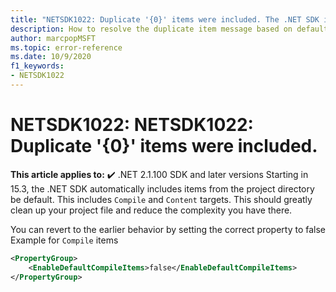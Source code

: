 ```yaml
---
title: "NETSDK1022: Duplicate '{0}' items were included. The .NET SDK includes '{0}' items from your project directory by default. You can either remove these items from your project file, or set the '{1}' property to '{2}' if you want to explicitly include them in your project file. For more information, see {4}. The duplicate items were: {3}"
description: How to resolve the duplicate item message based on default includes
author: marcpopMSFT
ms.topic: error-reference
ms.date: 10/9/2020
f1_keywords:
- NETSDK1022
---
```

# NETSDK1022: NETSDK1022: Duplicate '{0}' items were included.

**This article applies to:** ✔️ .NET 2.1.100 SDK and later versions
Starting in 15.3, the .NET SDK automatically includes items from the project directory be default.  This includes `Compile` and `Content` targets.  This should greatly clean up your project file and reduce the complexity you have there.

You can revert to the earlier behavior by setting the correct property to false
Example for `Compile` items
```xml
<PropertyGroup>
    <EnableDefaultCompileItems>false</EnableDefaultCompileItems>
</PropertyGroup>
```
